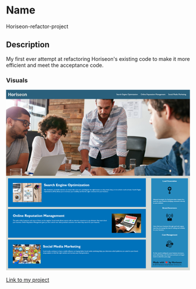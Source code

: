 # Name
Horiseon-refactor-project

## Description
My first ever attempt at refactoring Horiseon's existing code to make it more efficient and meet the acceptance code.

### Visuals
<img src="./assets/images/Horiseon-Search-Engine-Optimization.png" alt="screenshot of my page">

<a href="https://jrettinger.github.io/horiseon-refactor-project/">Link to my project</a>
